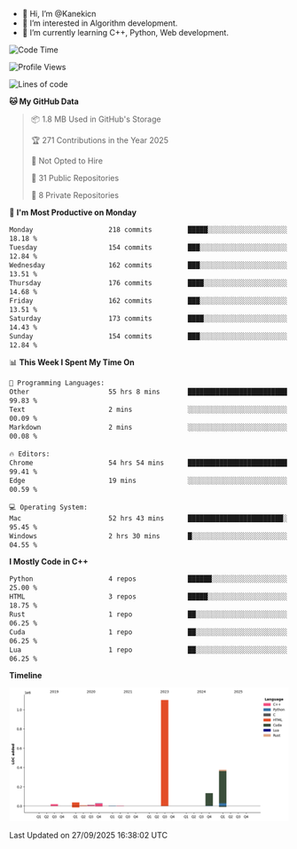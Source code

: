 - 👋 Hi, I’m @Kanekicn
- 👀 I’m interested in Algorithm development.
- 🌱 I’m currently learning C++, Python, Web development.

<!---
cotecsz/cotecsz is a ✨ special ✨ repository because its `README.md` (this file) appears on your GitHub profile.
You can click the Preview link to take a look at your changes.
--->

<!--START_SECTION:waka-->
![Code Time](http://img.shields.io/badge/Code%20Time-4%2C603%20hrs%2038%20mins-blue)

![Profile Views](http://img.shields.io/badge/Profile%20Views-0-blue)

![Lines of code](https://img.shields.io/badge/From%20Hello%20World%20I%27ve%20Written-1.7%20million%20lines%20of%20code-blue)

**🐱 My GitHub Data** 

> 📦 1.8 MB Used in GitHub's Storage 
 > 
> 🏆 271 Contributions in the Year 2025
 > 
> 🚫 Not Opted to Hire
 > 
> 📜 31 Public Repositories 
 > 
> 🔑 8 Private Repositories 
 > 
📅 **I'm Most Productive on Monday** 

```text
Monday                   218 commits         █████░░░░░░░░░░░░░░░░░░░░   18.18 % 
Tuesday                  154 commits         ███░░░░░░░░░░░░░░░░░░░░░░   12.84 % 
Wednesday                162 commits         ███░░░░░░░░░░░░░░░░░░░░░░   13.51 % 
Thursday                 176 commits         ████░░░░░░░░░░░░░░░░░░░░░   14.68 % 
Friday                   162 commits         ███░░░░░░░░░░░░░░░░░░░░░░   13.51 % 
Saturday                 173 commits         ████░░░░░░░░░░░░░░░░░░░░░   14.43 % 
Sunday                   154 commits         ███░░░░░░░░░░░░░░░░░░░░░░   12.84 % 
```


📊 **This Week I Spent My Time On** 

```text
💬 Programming Languages: 
Other                    55 hrs 8 mins       █████████████████████████   99.83 % 
Text                     2 mins              ░░░░░░░░░░░░░░░░░░░░░░░░░   00.09 % 
Markdown                 2 mins              ░░░░░░░░░░░░░░░░░░░░░░░░░   00.08 % 

🔥 Editors: 
Chrome                   54 hrs 54 mins      █████████████████████████   99.41 % 
Edge                     19 mins             ░░░░░░░░░░░░░░░░░░░░░░░░░   00.59 % 

💻 Operating System: 
Mac                      52 hrs 43 mins      ████████████████████████░   95.45 % 
Windows                  2 hrs 30 mins       █░░░░░░░░░░░░░░░░░░░░░░░░   04.55 % 
```

**I Mostly Code in C++** 

```text
Python                   4 repos             ██████░░░░░░░░░░░░░░░░░░░   25.00 % 
HTML                     3 repos             █████░░░░░░░░░░░░░░░░░░░░   18.75 % 
Rust                     1 repo              ██░░░░░░░░░░░░░░░░░░░░░░░   06.25 % 
Cuda                     1 repo              ██░░░░░░░░░░░░░░░░░░░░░░░   06.25 % 
Lua                      1 repo              ██░░░░░░░░░░░░░░░░░░░░░░░   06.25 % 
```



**Timeline**

![Lines of Code chart](https://raw.githubusercontent.com/Kanekicn/Kanekicn/master/assets/bar_graph.png)


 Last Updated on 27/09/2025 16:38:02 UTC
<!--END_SECTION:waka-->

